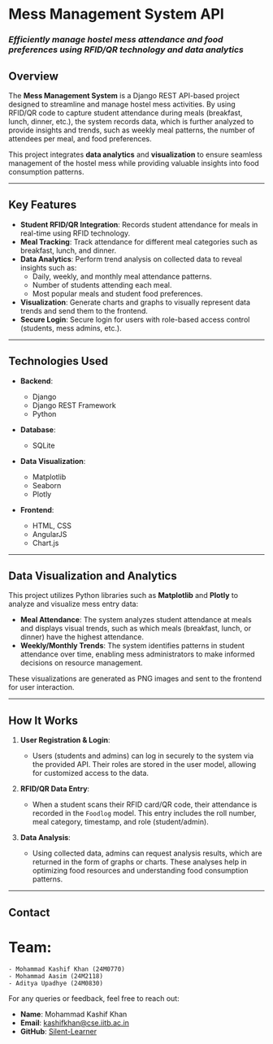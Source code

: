 
# **Mess Management System API**

### *Efficiently manage hostel mess attendance and food preferences using RFID/QR technology and data analytics*

## Overview

The **Mess Management System** is a Django REST API-based project designed to streamline and manage hostel mess activities. By using RFID/QR code to capture student attendance during meals (breakfast, lunch, dinner, etc.), the system records data, which is further analyzed to provide insights and trends, such as weekly meal patterns, the number of attendees per meal, and food preferences.

This project integrates **data analytics** and **visualization** to ensure seamless management of the hostel mess while providing valuable insights into food consumption patterns. 

---

## **Key Features**

- **Student RFID/QR Integration**: Records student attendance for meals in real-time using RFID technology.
- **Meal Tracking**: Track attendance for different meal categories such as breakfast, lunch, and dinner.
- **Data Analytics**: Perform trend analysis on collected data to reveal insights such as:
  - Daily, weekly, and monthly meal attendance patterns.
  - Number of students attending each meal.
  - Most popular meals and student food preferences.
- **Visualization**: Generate charts and graphs to visually represent data trends and send them to the frontend.
- **Secure Login**: Secure login for users with role-based access control (students, mess admins, etc.).
  
---

## **Technologies Used**

- **Backend**:
  - Django
  - Django REST Framework
  - Python

- **Database**:
  - SQLite

- **Data Visualization**:
  - Matplotlib
  - Seaborn
  - Plotly

- **Frontend**:
  - HTML, CSS
  - AngularJS
  - Chart.js

---


## **Data Visualization and Analytics**

This project utilizes Python libraries such as **Matplotlib** and **Plotly** to analyze and visualize mess entry data:

- **Meal Attendance**: The system analyzes student attendance at meals and displays visual trends, such as which meals (breakfast, lunch, or dinner) have the highest attendance.
- **Weekly/Monthly Trends**: The system identifies patterns in student attendance over time, enabling mess administrators to make informed decisions on resource management.

These visualizations are generated as PNG images and sent to the frontend for user interaction.

---

## **How It Works**

1. **User Registration & Login**:
   - Users (students and admins) can log in securely to the system via the provided API. Their roles are stored in the user model, allowing for customized access to the data.

2. **RFID/QR Data Entry**:
   - When a student scans their RFID card/QR code, their attendance is recorded in the `Foodlog` model. This entry includes the roll number, meal category, timestamp, and role (student/admin).

3. **Data Analysis**:
   - Using collected data, admins can request analysis results, which are returned in the form of graphs or charts. These analyses help in optimizing food resources and understanding food consumption patterns.

---

## **Contact**

# Team: 
    - Mohammad Kashif Khan (24M0770)
    - Mohammad Aasim (24M2118)
    - Aditya Upadhye (24M0830)

For any queries or feedback, feel free to reach out:

- **Name**: Mohammad Kashif Khan
- **Email**: kashifkhan@cse.iitb.ac.in
- **GitHub**: [Silent-Learner](https://github.com/silent-learner)

